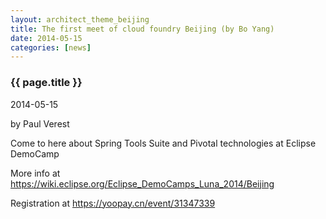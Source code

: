 ```yaml
---
layout: architect_theme_beijing
title: The first meet of cloud foundry Beijing (by Bo Yang)
date: 2014-05-15
categories: [news]
---
```


### {{ page.title }}

<p class="meta">2014-05-15</p> by Paul Verest

Come to here about Spring Tools Suite and Pivotal technologies
at Eclipse DemoCamp

More info at <https://wiki.eclipse.org/Eclipse_DemoCamps_Luna_2014/Beijing>

Registration at <https://yoopay.cn/event/31347339>

